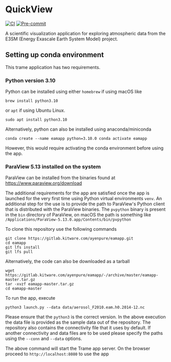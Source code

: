 # QuickView

[![CI](https://github.com/E3SM-Project/QuickView/actions/workflows/ci.yml/badge.svg)](https://github.com/E3SM-Project/QuickView/actions/workflows/ci.yml)
[![Pre-commit](https://github.com/E3SM-Project/QuickView/actions/workflows/pre-commit.yml/badge.svg)](https://github.com/E3SM-Project/QuickView/actions/workflows/pre-commit.yml)

A scientific visualization application for exploring atmospheric data from the
E3SM (Energy Exascale Earth System Model) project.

## Setting up conda environment

This trame application has two requirements.

### Python version 3.10

Python can be installed using either `homebrew` if using macOS like

`brew install python3.10`

or `apt` if using Ubuntu Linux.

`sudo apt install python3.10`

Alternatively, python can also be installed using anaconda/miniconda

`conda create --name eamapp python=3.10.0 conda activate eamapp`

However, this would require activating the conda environment before using the
app.

### ParaView 5.13 installed on the system

ParaView can be installed from the binaries found at
https://www.paraview.org/download

The additional requirements for the app are satisfied once the app is launched
for the very first time using Python virtual environments `venv`. An additional
step for the use is to provide the path to ParaView's Python client that is
distributed with the ParaView binaries. The `pvpython` binary is present in the
`bin` directory of ParaView, on macOS the path is something like
`/Applications/ParaView-5.13.0.app/Contents/bin/pvpython`

To clone this repository use the following commands

```
git clone https://gitlab.kitware.com/ayenpure/eamapp.git
cd eamapp
git lfs install
git lfs pull
```

Alternatively, the code can also be downloaded as a tarball

```
wget https://gitlab.kitware.com/ayenpure/eamapp/-/archive/master/eamapp-master.tar.gz
tar -xvzf eamapp-master.tar.gz
cd eamapp-master
```

To run the app, execute

```
python3 launch.py --data data/aerosol_F2010.eam.h0.2014-12.nc
```

Please ensure that the `python3` is the correct version. In the above execution
the data file is provided as the sample data out of the repository. The
repository also contains the connectivity file that it uses by default. If
another connectivity and data files are to be used please specify the paths
using the `--conn` and `--data` options.

The above command will start the Trame app server. On the browser proceed to
`http://localhost:8080` to use the app
